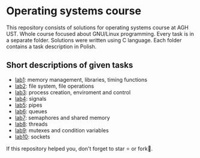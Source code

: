 # Operating systems course

This repository consists of solutions for operating systems course at AGH
UST. Whole course focused about GNU/Linux programming. Every task is in a separate folder. Solutions were written using C language. Each folder contains a task description in Polish.

## Short descriptions of given tasks

- [lab1](https://github.com/pklatka/operating-systems-course/tree/main/cw01): memory management, libraries, timing functions
- [lab2](https://github.com/pklatka/operating-systems-course/tree/main/cw02): file system, file operations
- [lab3](https://github.com/pklatka/operating-systems-course/tree/main/cw03): process creation, enviroment and control
- [lab4](https://github.com/pklatka/operating-systems-course/tree/main/cw04): signals
- [lab5](https://github.com/pklatka/operating-systems-course/tree/main/cw05): pipes
- [lab6](https://github.com/pklatka/operating-systems-course/tree/main/cw06): queues
- [lab7](https://github.com/pklatka/operating-systems-course/tree/main/cw07): semaphores and shared memory
- [lab8](https://github.com/pklatka/operating-systems-course/tree/main/cw08): threads
- [lab9](https://github.com/pklatka/operating-systems-course/tree/main/cw09): mutexes and condition variables
- [lab10](https://github.com/pklatka/operating-systems-course/tree/main/cw10): sockets

If this repository helped you, don't forget to star ⭐️ or fork🍴.
